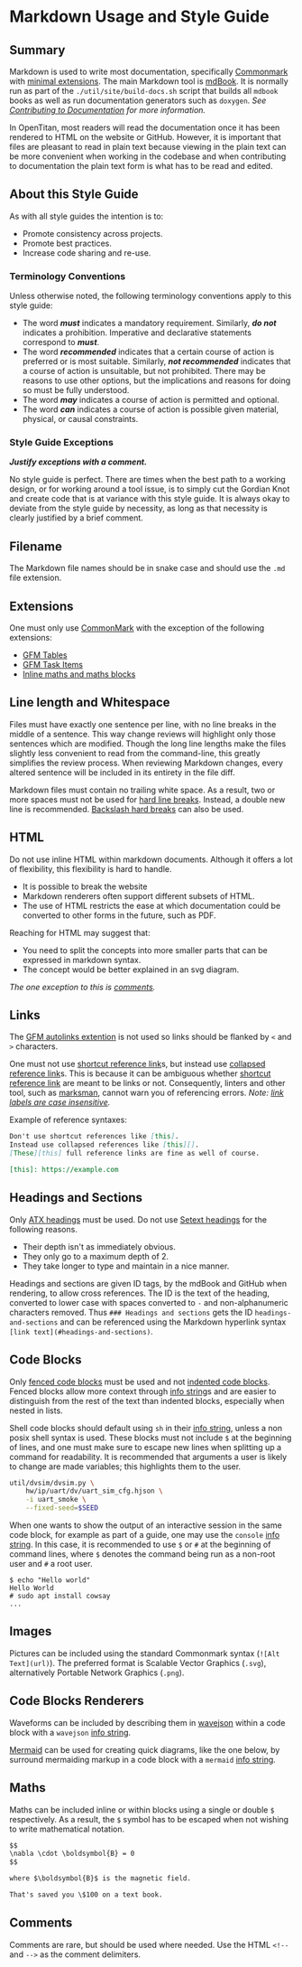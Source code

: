 # Markdown Usage and Style Guide

## Summary

Markdown is used to write most documentation, specifically [Commonmark][] with [minimal extensions](#extensions).
The main Markdown tool is [mdBook](https://rust-lang.github.io/mdBook/).
It is normally run as part of the `./util/site/build-docs.sh` script that builds all `mdbook` books as well as run documentation generators such as `doxygen`.
*See [Contributing to Documentation](../doc/README.md) for more information.*

In OpenTitan, most readers will read the documentation once it has been rendered to HTML on the website or GitHub.
However, it is important that files are pleasant to read in plain text because viewing in the plain text can be more convenient when working in the codebase and when contributing to documentation the plain text form is what has to be read and edited.

## About this Style Guide

As with all style guides the intention is to:

* Promote consistency across projects.
* Promote best practices.
* Increase code sharing and re-use.

### Terminology Conventions

Unless otherwise noted, the following terminology conventions apply to this style guide:

*   The word ***must*** indicates a mandatory requirement.
    Similarly, ***do not*** indicates a prohibition.
    Imperative and declarative statements correspond to ***must***.
*   The word ***recommended*** indicates that a certain course of action is preferred or is most suitable.
    Similarly, ***not recommended*** indicates that a course of action is unsuitable, but not prohibited.
    There may be reasons to use other options, but the implications and reasons for doing so must be fully understood.
*   The word ***may*** indicates a course of action is permitted and optional.
*   The word ***can*** indicates a course of action is possible given material, physical, or causal constraints.

### Style Guide Exceptions

***Justify exceptions with a comment.***

No style guide is perfect.
There are times when the best path to a working design, or for working around a tool issue, is to simply cut the Gordian Knot and create code that is at variance with this style guide.
It is always okay to deviate from the style guide by necessity, as long as that necessity is clearly justified by a brief comment.


## Filename

The Markdown file names should be in snake case and should use the `.md` file extension.

## Extensions

One must only use [CommonMark][] with the exception of the following extensions:
- [GFM Tables](https://github.github.com/gfm/#tables-extension-)
- [GFM Task Items](https://github.github.com/gfm/#task-list-items-extension-)
- [Inline maths and maths blocks](#maths)

## Line length and Whitespace

Files must have exactly one sentence per line, with no line breaks in the middle of a sentence.
This way change reviews will highlight only those sentences which are modified.
Though the long line lengths make the files slightly less convenient to read from the command-line, this greatly simplifies the review process.
When reviewing Markdown changes, every altered sentence will be included in its entirety in the file diff.

Markdown files must contain no trailing white space.
As a result, two or more spaces must not be used for [hard line breaks][].
Instead, a double new line is recommended.
[Backslash hard breaks][] can also be used.

## HTML

Do not use inline HTML within markdown documents.
Although it offers a lot of flexibility, this flexibility is hard to handle.
- It is possible to break the website
- Markdown renderers often support different subsets of HTML.
- The use of HTML restricts the ease at which documentation could be converted to other forms in the future, such as PDF.

Reaching for HTML may suggest that:
- You need to split the concepts into more smaller parts that can be expressed in markdown syntax.
- The concept would be better explained in an svg diagram.

*The one exception to this is [comments](#comments).*

## Links

The [GFM autolinks extention][] is not used so links should be flanked by `<` and `>` characters.

One must not use [shortcut reference link][]s, but instead use [collapsed reference link][]s.
This is because it can be ambiguous whether [shortcut reference link][] are meant to be links or not.
Consequently, linters and other tool, such as [marksman](https://github.com/artempyanykh/marksman), cannot warn you of referencing errors.
*Note: [link labels are case insensitive](https://spec.commonmark.org/0.30/#example-554).*

Example of reference syntaxes:

````md
Don't use shortcut references like [this].
Instead use collapsed references like [this][].
[These][this] full reference links are fine as well of course.

[this]: https://example.com
````

## Headings and Sections

Only [ATX headings][] must be used.
Do not use [Setext headings][] for the following reasons.
- Their depth isn't as immediately obvious.
- They only go to a maximum depth of 2.
- They take longer to type and maintain in a nice manner.

Headings and sections are given ID tags, by the mdBook and GitHub when rendering, to allow cross references.
The ID is the text of the heading, converted to lower case with spaces converted to `-` and non-alphanumeric characters removed.
Thus `### Headings and sections` gets the ID `headings-and-sections` and can be referenced using the Markdown hyperlink syntax `[link text](#headings-and-sections)`.

## Code Blocks

Only [fenced code blocks][] must be used and not [indented code blocks][].
Fenced blocks allow more context through [info string][]s and are easier to distinguish from the rest of the text than indented blocks, especially when nested in lists.

Shell code blocks should default using `sh` in their [info string][], unless a non posix shell syntax is used.
These blocks must not include `$` at the beginning of lines, and one must make sure to escape new lines when splitting up a command for readability.
It is recommended that arguments a user is likely to change are made variables; this highlights them to the user.

```sh
util/dvsim/dvsim.py \
    hw/ip/uart/dv/uart_sim_cfg.hjson \
    -i uart_smoke \
    --fixed-seed=$SEED
```

When one wants to show the output of an interactive session in the same code block, for example as part of a guide, one may use the `console` [info string][].
In this case, it is recommended to use `$` or `#` at the beginning of command lines, where `$` denotes the command being run as a non-root user and `#` a root user.

```console
$ echo "Hello world"
Hello World
# sudo apt install cowsay
...
```

## Images

Pictures can be included using the standard Commonmark syntax (`![Alt Text](url)`).
The preferred format is Scalable Vector Graphics (`.svg`), alternatively Portable Network Graphics (`.png`).

## Code Blocks Renderers

Waveforms can be included by describing them in [wavejson](https://github.com/wavedrom/schema/blob/master/WaveJSON.md) within a code block with a `wavejson` [info string][].

[Mermaid](https://mermaid.js.org/) can be used for creating quick diagrams, like the one below, by surround mermaiding markup in a code block with a `mermaid` [info string][].

## Maths

Maths can be included inline or within blocks using a single or double `$` respectively.
As a result, the `$` symbol has to be escaped when not wishing to write mathematical notation.

````md
$$
\nabla \cdot \boldsymbol{B} = 0
$$

where $\boldsymbol{B}$ is the magnetic field.

That's saved you \$100 on a text book.
````

## Comments

Comments are rare, but should be used where needed.
Use the HTML `<!--` and `-->` as the comment delimiters.


[commonmark]: https://spec.commonmark.org/
[atx headings]: https://spec.commonmark.org/0.30/#atx-headings
[setext headings]: https://spec.commonmark.org/0.30/#setext-heading
[collapsed reference link]: https://spec.commonmark.org/0.30/#collapsed-reference-link
[shortcut reference link]: https://spec.commonmark.org/0.30/#shortcut-reference-link
[indented code blocks]: https://spec.commonmark.org/0.30/#indented-code-block
[fenced code blocks]: https://spec.commonmark.org/0.30/#fenced-code-blocks
[info string]: https://spec.commonmark.org/0.30/#info-string
[hard line breaks]: https://spec.commonmark.org/0.30/#hard-line-breaks
[backslash hard breaks]: https://spec.commonmark.org/0.30/#example-634
[gfm tables]: https://github.github.com/gfm/#tables-extension-
[gfm list items]: https://github.github.com/gfm/#task-list-items-extension-
[gfm autolinks extention]: https://github.github.com/gfm/#autolinks-extension-
